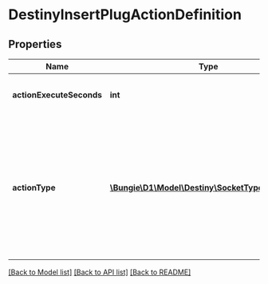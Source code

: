 # DestinyInsertPlugActionDefinition

## Properties
Name | Type | Description | Notes
------------ | ------------- | ------------- | -------------
**actionExecuteSeconds** | **int** | How long it takes for the Plugging of the item to be completed once it is initiated, if you care. | [optional] 
**actionType** | [**\Bungie\D1\Model\Destiny\SocketTypeActionType**](SocketTypeActionType.md) | The type of action being performed when you act on this Socket Type. The most common value is \&quot;insert plug\&quot;, but there are others as well (for instance, a \&quot;Masterwork\&quot; socket may allow for Re-initialization, and an Infusion socket allows for items to be consumed to upgrade the item) | [optional] 

[[Back to Model list]](../README.md#documentation-for-models) [[Back to API list]](../README.md#documentation-for-api-endpoints) [[Back to README]](../README.md)


